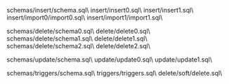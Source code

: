 schemas/insert/schema.sql\\
insert/insert0.sql\\
insert/insert1.sql\\
insert/import0/import0.sql\\
insert/import1/import1.sql\\

schemas/delete/schema0.sql\\
delete/delete0.sql\\
schemas/delete/schema1.sql\\
delete/delete1.sql\\
schemas/delete/schema2.sql\\
delete/delete2.sql\\

schemas/update/schema.sql\\
update/update0.sql\\
update/update1.sql\\

schemas/triggers/schema.sql\\
triggers/triggers.sql\\
delete/soft/delete.sql\\
